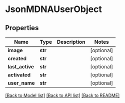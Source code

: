 # JsonMDNAUserObject


## Properties
Name | Type | Description | Notes
------------ | ------------- | ------------- | -------------
**image** | **str** |  | [optional] 
**created** | **str** |  | [optional] 
**last_active** | **str** |  | [optional] 
**activated** | **str** |  | [optional] 
**user_name** | **str** |  | [optional] 

[[Back to Model list]](../README.md#documentation-for-models) [[Back to API list]](../README.md#documentation-for-api-endpoints) [[Back to README]](../README.md)


